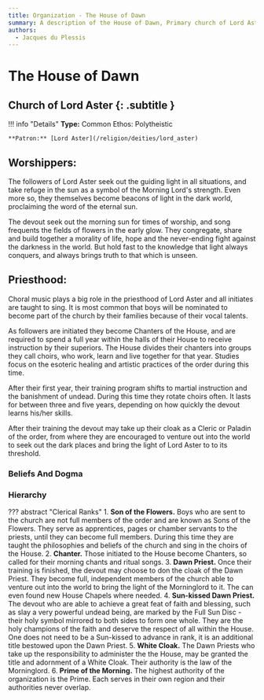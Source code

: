 ```yaml
---
title: Organization - The House of Dawn
summary: A description of the House of Dawn, Primary church of Lord Aster.
authors:
  - Jacques du Plessis
---
```


# The House of Dawn
## Church of Lord Aster {: .subtitle }

!!! info "Details"
    **Type:** Common Ethos: Polytheistic 

    **Patron:** [Lord Aster](/religion/deities/lord_aster)

## Worshippers:
The followers of Lord Aster seek out the guiding light in all situations, and take refuge in the sun as a symbol of the Morning Lord's strength. Even more so, they themselves become beacons of light in the dark world, proclaiming the word of the eternal sun.

The devout seek out the morning sun for times of worship, and song frequents the fields of flowers in the early glow. They congregate, share and build together a morality of life, hope and the never-ending fight against the darkness in the world.  But hold fast to the knowledge that light always conquers, and always brings truth to that which is unseen.

## Priesthood:
Choral music plays a big role in the priesthood of Lord Aster and all initiates are taught to sing.  It is most common that boys will be nominated to become part of the church by their families because of their vocal talents.

As followers are initiated they become Chanters of the House, and are required to spend a full year within the halls of their House to receive instruction by their superiors. The House divides their chanters into groups they call choirs, who work, learn and live together for that year. Studies focus on the esoteric healing and artistic practices of the order during this time.

After their first year, their training program shifts to martial instruction and the banishment of undead. During this time they rotate choirs often. It lasts for between three and five years, depending on how quickly the devout learns his/her skills.

After their training the devout may take up their cloak as a Cleric or Paladin of the order, from where they are encouraged to venture out into the world to seek out the dark places and bring the light of Lord Aster to to its threshold.

### Beliefs And Dogma

### Hierarchy

??? abstract "Clerical Ranks"
    1. **Son of the Flowers.** Boys who are sent to the church are not full members of the order and are known as Sons of the Flowers.  They serve as apprentices, pages or chamber servants to the priests, until they can become full members. During this time they are taught the philosophies and beliefs of the church and sing in the choirs of the House.
    2. **Chanter.** Those initiated to the House become Chanters, so called for their morning chants and ritual songs.
    3. **Dawn Priest.** Once their training is finished, the devout may choose to don the cloak of the Dawn Priest. They become full, independent members of the church able to venture out into the world to bring the light of the Morninglord to it. The can even found new House Chapels where needed.
    4. **Sun-kissed Dawn Priest.** The devout who are able to achieve a great feat of faith and blessing, such as slay a very powerful undead being, are marked by the Full Sun Disc - their holy symbol mirrored to both sides to form one whole. They are the holy champions of the faith and deserve the respect of all within the House. One does not need to be a Sun-kissed to advance in rank, it is an additional title bestowed upon the Dawn Priest.
    5. **White Cloak.** The Dawn Priests who take up the responsibility to administer the the House, may be granted the title and adornment of a White Cloak. Their authority is the law of the Morninglord.
    6. **Prime of the Morning.** The highest authority of the organization is the Prime. Each serves in their own region and their authorities never overlap.
